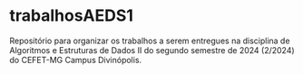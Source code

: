 # trabalhosAEDS1
Repositório para organizar os trabalhos a serem entregues na disciplina de Algoritmos e Estruturas de Dados II do segundo semestre de 2024 (2/2024) do CEFET-MG Campus Divinópolis.

